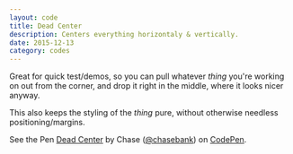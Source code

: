 ```yaml
---
layout: code
title: Dead Center
description: Centers everything horizontaly & vertically.
date: 2015-12-13
category: codes
---
```


Great for quick test/demos, so you can pull whatever *thing* you're working on out from the corner, and drop it right in the middle, where it looks nicer anyway.

This also keeps the styling of the *thing* pure, without otherwise needless positioning/margins.

<p data-height="253" data-theme-id="21051" data-slug-hash="c718236015f86f38e9bdd80cafd7ad3e" data-default-tab="css,result" data-user="chasebank" data-embed-version="2" data-pen-title="Dead Center" data-editable="true" class="codepen">See the Pen <a href="http://codepen.io/chasebank/pen/c718236015f86f38e9bdd80cafd7ad3e/">Dead Center</a> by Chase (<a href="http://codepen.io/chasebank">@chasebank</a>) on <a href="http://codepen.io">CodePen</a>.</p>
<script async src="https://production-assets.codepen.io/assets/embed/ei.js"></script>